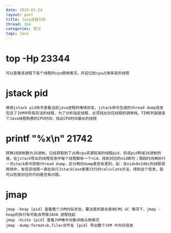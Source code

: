 ```yaml
---
date: 2019-01-24
layout: post
title: Java进程分析
thread: 164
categories: 笔记
tags: Java
---
```


# top -Hp 23344
	可以查看该进程下各个线程的cpu使用情况，并定位到cpu占用率高的线程

# jstack pid
	使用jstack pid命令查看当前java进程的堆栈状态，jstack命令生成的thread dump信息包含了JVM中所有存活的线程，为了分析指定线程，必须找出对应线程的调用栈，TIME列就是各个Java线程耗费的CPU时间，找出CPU时间最长的线程

# printf "%x\n" 21742
	转换10进制数为16进制，已经获取到了占用cpu资源较高的线程pid，将该pid转成16进制的值，在jstack导出的线程信息中每个线程都有一个nid，找到对应的nid即可；隔段时间再执行一次stack命令获取thread dump，区分两份dump是否有差别，如：在nid=0x246c的线程调用栈中，发现该线程一直在执行JstackCase类第33行的calculate方法，得到这个信息，就可以检查对应的代码是否有问题。

# jmap
	jmap -heap [pid] 查看整个JVM内存状态，要注意的是在使用CMS GC 情况下，jmap -heap的执行有可能会导致JAVA 进程挂起
	jmap -histo [pid] 查看JVM堆中对象详细占用情况
	jmap -dump:format=b,file=文件名 [pid] 导出整个JVM 中内存信息


